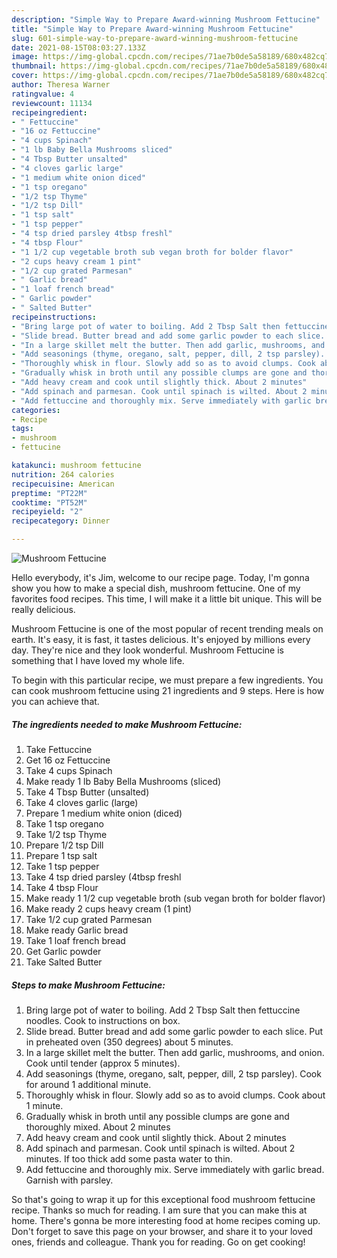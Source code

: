 ```yaml
---
description: "Simple Way to Prepare Award-winning Mushroom Fettucine"
title: "Simple Way to Prepare Award-winning Mushroom Fettucine"
slug: 601-simple-way-to-prepare-award-winning-mushroom-fettucine
date: 2021-08-15T08:03:27.133Z
image: https://img-global.cpcdn.com/recipes/71ae7b0de5a58189/680x482cq70/mushroom-fettucine-recipe-main-photo.jpg
thumbnail: https://img-global.cpcdn.com/recipes/71ae7b0de5a58189/680x482cq70/mushroom-fettucine-recipe-main-photo.jpg
cover: https://img-global.cpcdn.com/recipes/71ae7b0de5a58189/680x482cq70/mushroom-fettucine-recipe-main-photo.jpg
author: Theresa Warner
ratingvalue: 4
reviewcount: 11134
recipeingredient:
- " Fettuccine"
- "16 oz Fettuccine"
- "4 cups Spinach"
- "1 lb Baby Bella Mushrooms sliced"
- "4 Tbsp Butter unsalted"
- "4 cloves garlic large"
- "1 medium white onion diced"
- "1 tsp oregano"
- "1/2 tsp Thyme"
- "1/2 tsp Dill"
- "1 tsp salt"
- "1 tsp pepper"
- "4 tsp dried parsley 4tbsp freshl"
- "4 tbsp Flour"
- "1 1/2 cup vegetable broth sub vegan broth for bolder flavor"
- "2 cups heavy cream 1 pint"
- "1/2 cup grated Parmesan"
- " Garlic bread"
- "1 loaf french bread"
- " Garlic powder"
- " Salted Butter"
recipeinstructions:
- "Bring large pot of water to boiling. Add 2 Tbsp Salt then fettuccine noodles. Cook to instructions on box."
- "Slide bread. Butter bread and add some garlic powder to each slice. Put in preheated oven (350 degrees) about 5 minutes."
- "In a large skillet melt the butter. Then add garlic, mushrooms, and onion. Cook until tender (approx 5 minutes)."
- "Add seasonings (thyme, oregano, salt, pepper, dill, 2 tsp parsley). Cook for around 1 additional minute."
- "Thoroughly whisk in flour. Slowly add so as to avoid clumps. Cook about 1 minute."
- "Gradually whisk in broth until any possible clumps are gone and thoroughly mixed. About 2 minutes"
- "Add heavy cream and cook until slightly thick. About 2 minutes"
- "Add spinach and parmesan. Cook until spinach is wilted. About 2 minutes. If too thick add some pasta water to thin."
- "Add fettuccine and thoroughly mix. Serve immediately with garlic bread. Garnish with parsley."
categories:
- Recipe
tags:
- mushroom
- fettucine

katakunci: mushroom fettucine 
nutrition: 264 calories
recipecuisine: American
preptime: "PT22M"
cooktime: "PT52M"
recipeyield: "2"
recipecategory: Dinner

---
```



![Mushroom Fettucine](https://img-global.cpcdn.com/recipes/71ae7b0de5a58189/680x482cq70/mushroom-fettucine-recipe-main-photo.jpg)

Hello everybody, it's Jim, welcome to our recipe page. Today, I'm gonna show you how to make a special dish, mushroom fettucine. One of my favorites food recipes. This time, I will make it a little bit unique. This will be really delicious.



Mushroom Fettucine is one of the most popular of recent trending meals on earth. It's easy, it is fast, it tastes delicious. It's enjoyed by millions every day. They're nice and they look wonderful. Mushroom Fettucine is something that I have loved my whole life.


To begin with this particular recipe, we must prepare a few ingredients. You can cook mushroom fettucine using 21 ingredients and 9 steps. Here is how you can achieve that.

<!--inarticleads1-->

##### The ingredients needed to make Mushroom Fettucine:

1. Take  Fettuccine
1. Get 16 oz Fettuccine
1. Take 4 cups Spinach
1. Make ready 1 lb Baby Bella Mushrooms (sliced)
1. Take 4 Tbsp Butter (unsalted)
1. Take 4 cloves garlic (large)
1. Prepare 1 medium white onion (diced)
1. Take 1 tsp oregano
1. Take 1/2 tsp Thyme
1. Prepare 1/2 tsp Dill
1. Prepare 1 tsp salt
1. Take 1 tsp pepper
1. Take 4 tsp dried parsley (4tbsp freshl
1. Take 4 tbsp Flour
1. Make ready 1 1/2 cup vegetable broth (sub vegan broth for bolder flavor)
1. Make ready 2 cups heavy cream (1 pint)
1. Take 1/2 cup grated Parmesan
1. Make ready  Garlic bread
1. Take 1 loaf french bread
1. Get  Garlic powder
1. Take  Salted Butter




<!--inarticleads2-->

##### Steps to make Mushroom Fettucine:

1. Bring large pot of water to boiling. Add 2 Tbsp Salt then fettuccine noodles. Cook to instructions on box.
1. Slide bread. Butter bread and add some garlic powder to each slice. Put in preheated oven (350 degrees) about 5 minutes.
1. In a large skillet melt the butter. Then add garlic, mushrooms, and onion. Cook until tender (approx 5 minutes).
1. Add seasonings (thyme, oregano, salt, pepper, dill, 2 tsp parsley). Cook for around 1 additional minute.
1. Thoroughly whisk in flour. Slowly add so as to avoid clumps. Cook about 1 minute.
1. Gradually whisk in broth until any possible clumps are gone and thoroughly mixed. About 2 minutes
1. Add heavy cream and cook until slightly thick. About 2 minutes
1. Add spinach and parmesan. Cook until spinach is wilted. About 2 minutes. If too thick add some pasta water to thin.
1. Add fettuccine and thoroughly mix. Serve immediately with garlic bread. Garnish with parsley.




So that's going to wrap it up for this exceptional food mushroom fettucine recipe. Thanks so much for reading. I am sure that you can make this at home. There's gonna be more interesting food at home recipes coming up. Don't forget to save this page on your browser, and share it to your loved ones, friends and colleague. Thank you for reading. Go on get cooking!
